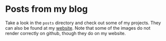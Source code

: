 # Posts from my blog

Take a look in the `posts` directory and check out some of my projects. They can also be found at my [website](charlesfranzen.com). Note that some of the images do not render correctly on github, though they do on my website.